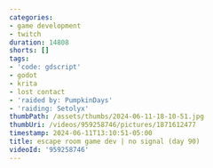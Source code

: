 ```yaml
---
categories:
- game development
- twitch
duration: 14808
shorts: []
tags:
- 'code: gdscript'
- godot
- krita
- lost contact
- 'raided by: PumpkinDays'
- 'raiding: Setolyx'
thumbPath: /assets/thumbs/2024-06-11-18-10-51.jpg
thumbUri: /videos/959258746/pictures/1871612477
timestamp: 2024-06-11T13:10:51-05:00
title: escape room game dev | no signal (day 90)
videoId: '959258746'
---
```

